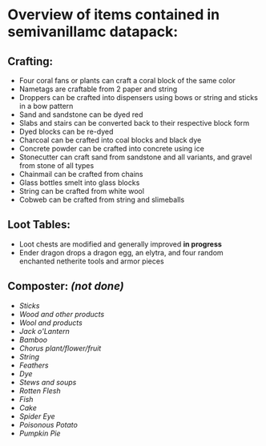 # Overview of items contained in semivanillamc datapack:

## Crafting:
- Four coral fans or plants can craft a coral block of the same color
- Nametags are craftable from 2 paper and string
- Droppers can be crafted into dispensers using bows or string and sticks in a bow pattern
- Sand and sandstone can be dyed red
- Slabs and stairs can be converted back to their respective block form
- Dyed blocks can be re-dyed
- Charcoal can be crafted into coal blocks and black dye
- Concrete powder can be crafted into concrete using ice
- Stonecutter can craft sand from sandstone and all variants, and gravel from stone of all types
- Chainmail can be crafted from chains
- Glass bottles smelt into glass blocks
- String can be crafted from white wool
- Cobweb can be crafted from string and slimeballs

## Loot Tables:
- Loot chests are modified and generally improved **in progress**
- Ender dragon drops a dragon egg, an elytra, and four random enchanted netherite tools and armor pieces

## Composter: _(not done)_
- _Sticks_
- _Wood and other products_
- _Wool and products_
- _Jack o'Lantern_
- _Bamboo_
- _Chorus plant/flower/fruit_
- _String_
- _Feathers_
- _Dye_
- _Stews and soups_
- _Rotten Flesh_
- _Fish_
- _Cake_
- _Spider Eye_
- _Poisonous Potato_
- _Pumpkin Pie_
